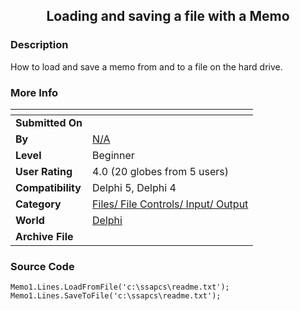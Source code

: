 ﻿<div align="center">

## Loading and saving a file with a Memo


</div>

### Description

How to load and save a memo from and to a file on the hard drive.
 
### More Info
 


<span>             |<span>
---                |---
**Submitted On**   |
**By**             |[N/A](https://github.com/Planet-Source-Code/PSCIndex/blob/master/ByAuthor/empty.md)
**Level**          |Beginner
**User Rating**    |4.0 (20 globes from 5 users)
**Compatibility**  |Delphi 5, Delphi 4
**Category**       |[Files/ File Controls/ Input/ Output](https://github.com/Planet-Source-Code/PSCIndex/blob/master/ByCategory/files-file-controls-input-output__7-3.md)
**World**          |[Delphi](https://github.com/Planet-Source-Code/PSCIndex/blob/master/ByWorld/delphi.md)
**Archive File**   |[](https://github.com/Planet-Source-Code/loading-and-saving-a-file-with-a-memo__7-27/archive/master.zip)





### Source Code

```
Memo1.Lines.LoadFromFile('c:\ssapcs\readme.txt');
Memo1.Lines.SaveToFile('c:\ssapcs\readme.txt');
```

